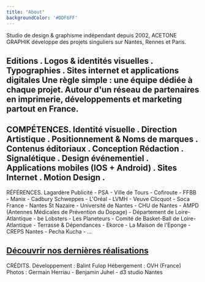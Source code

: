 ```yaml
---
title: "About"
backgroundColor: '#DDF6FF'
---
```


Studio de design & graphisme indépendant depuis 2002, ACETONE GRAPHIK développe des projets singuliers sur Nantes, Rennes et Paris.

Editions . Logos & identités visuelles . Typographies . Sites internet et applications digitales
Une règle simple : une équipe dédiée à chaque projet.
Autour d'un réseau de partenaires en imprimerie, développements et marketing partout en France.
-
COMPÉTENCES.
Identité visuelle . Direction Artistique . Positionnement & Noms de marques . Contenus éditoriaux . Conception Rédaction . Signalétique . Design événementiel .
Applications mobiles (IOS + Android) . Sites Internet . Motion Design .
-
RÉFÉRENCES.
Lagardère Publicité - PSA - Ville de Tours - Cofiroute - FFBB - Manix - Cadbury Schweppes - L'Oréal - LVMH - Veuve Clicquot - Soca France - Nantes St Nazaire - Université de Nantes -
CHU de Nantes - AMPD (Antennes Médicales de Prévention du Dopage) - Département de Loire-Atlantique - be Lobsters - Les Planeteurs - Comité de Basket-Ball de Loire-Atlantique -
Terrasse & Dépendances - Ekorce - La Maison de l'Eponge - CREPS Nantes - Pecha Kucha - ...

[Découvrir nos dernières réalisations](/projects)
-
CRÉDITS.
Développement : Balint Fulop
Hébergement : OVH (France)
Photos : Germain Herriau - Benjamin Juhel - d3 studio Nantes
